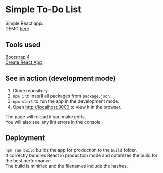 # Simple To-Do List 

Simple React app.  
DEMO [here](http://simple-todo.ganshina.com)

## Tools used 

[Bootstrap 4](https://getbootstrap.com)  
[Create React App](https://github.com/facebook/create-react-app)

## See in action (development mode)

1. Clone repository.
1. `npm i` to install all packages from `package.json`.
1. `npm start` to run the app in the development mode.  
1. Open [http://localhost:3000](http://localhost:3000) to view it in the browser.

The page will reload if you make edits.  
You will also see any lint errors in the console.

## Deployment 

`npm run build` builds the app for production to the `build` folder.  
It correctly bundles React in production mode and optimizes the build for the best performance.  
The build is minified and the filenames include the hashes.  
